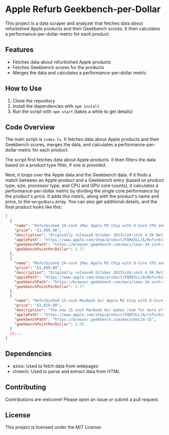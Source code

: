 # Apple Refurb Geekbench-per-Dollar

This project is a data scraper and analyzer that fetches data about refurbished Apple products and their Geekbench scores. It then calculates a performance-per-dollar metric for each product.

## Features

- Fetches data about refurbished Apple products
- Fetches Geekbench scores for the products
- Merges the data and calculates a performance-per-dollar metric

## How to Use

1. Clone the repository
2. Install the dependencies with `npm install`
3. Run the script with `npm start` (takes a while to get details)

## Code Overview

The main script is `index.ts`. It fetches data about Apple products and their Geekbench scores, merges the data, and calculates a performance-per-dollar metric for each product.

The script first fetches data about Apple products. It then filters the data based on a product type filter, if one is provided.

Next, it loops over the Apple data and the Geekbench data. If it finds a match between an Apple product and a Geekbench entry (based on product type, size, processor type, and CPU and GPU core counts), it calculates a performance-per-dollar metric by dividing the single core performance by the product's price. It adds this metric, along with the product's name and price, to the `mergedData` array. You can also get additional details, and the final product looks like this:

```json
[
  {
    "name": "Refurbished 24-inch iMac Apple M3 Chip with 8-Core CPU and 8-Core GPU - Green",
    "price": "$1,099.00",
    "description": "Originally released October 2023\n24-inch 4.5K Retina display;² 4480-by-2520 resolution at 218 pixels per inch with support for 1 billion colors\n8GB unified memory\n256GB SSD¹\n1080p FaceTime HD camera\nTwo Thunderbolt 4 (USB-C) ports",
    "applePath": "https://www.apple.com/shop/product/FQRA3LL/A/Refurbished-24-inch-iMac-Apple-M3-Chip-with-8-Core-CPU-and-8-Core-GPU-Green?fnode=70ee8fb581b806d40d296d600583904b983f3044a3464bd4a7479c98aff2670610c4d8a349b41da76ccb1aed4a4f1769aed576efa52abcdde630610645cd244c00840771eefbe7aff395f9d4df99b598",
    "geekbenchPath": "https://browser.geekbench.com/macs/imac-24-inch-2023-8c-gpu",
    "geekbenchPointPerDollar": 2.77
  },
  {
    "name": "Refurbished 24-inch iMac Apple M3 Chip with 8-Core CPU and 8-Core GPU - Pink",
    "price": "$1,099.00",
    "description": "Originally released October 2023\n24-inch 4.5K Retina display;² 4480-by-2520 resolution at 218 pixels per inch with support for 1 billion colors\n8GB unified memory\n256GB SSD¹\n1080p FaceTime HD camera\nTwo Thunderbolt 4 (USB-C) ports",
    "applePath": "https://www.apple.com/shop/product/FQRD3LL/A/Refurbished-24-inch-iMac-Apple-M3-Chip-with-8-Core-CPU-and-8-Core-GPU-Pink?fnode=70ee8fb581b806d40d296d600583904b983f3044a3464bd4a7479c98aff2670610c4d8a349b41da76ccb1aed4a4f1769aed576efa52abcdde630610645cd244c00840771eefbe7aff395f9d4df99b598",
    "geekbenchPath": "https://browser.geekbench.com/macs/imac-24-inch-2023-8c-gpu",
    "geekbenchPointPerDollar": 2.77
  },
  {
    "name": "Refurbished 15-inch MacBook Air Apple M2 Chip with 8‑Core CPU and 10‑Core GPU - Space Gray",
    "price": "$1,019.00",
    "description": "The new 15‑inch MacBook Air makes room for more of what you love with a spacious Liquid Retina display. Supercharged by the M2 chip and with up to 18 hours of battery life.³",
    "applePath": "https://www.apple.com/shop/product/FQKP3LL/A/refurbished-15-inch-macbook-air-apple-m2-chip-with-8%E2%80%91core-cpu-and-10%E2%80%91core-gpu-space-gray?fnode=70ee8fb581b806d40d296d600583904b983f3044a3464bd4a7479c98aff2670610c4d8a349b41da76ccb1aed4a4f1769aed576efa52abcdde630610645cd244c00840771eefbe7aff395f9d4df99b598",
    "geekbenchPath": "https://browser.geekbench.com/macs/mac14-15",
    "geekbenchPointPerDollar": 2.55
  }
  //...
]
```

## Dependencies

- axios: Used to fetch data from webpages
- cheerio: Used to parse and extract data from HTML

## Contributing

Contributions are welcome! Please open an issue or submit a pull request.

## License

This project is licensed under the MIT License.

